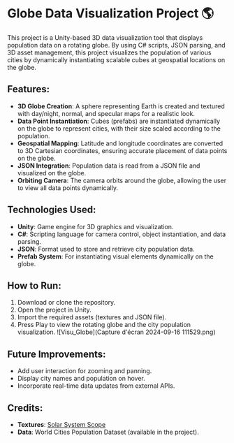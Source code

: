 # Globe Data Visualization Project 🌎

This project is a Unity-based 3D data visualization tool that displays population data on a rotating globe. By using C# scripts, JSON parsing, and 3D asset management, this project visualizes the population of various cities by dynamically instantiating scalable cubes at geospatial locations on the globe.

## Features:
- **3D Globe Creation**: A sphere representing Earth is created and textured with day/night, normal, and specular maps for a realistic look.
- **Data Point Instantiation**: Cubes (prefabs) are instantiated dynamically on the globe to represent cities, with their size scaled according to the population.
- **Geospatial Mapping**: Latitude and longitude coordinates are converted to 3D Cartesian coordinates, ensuring accurate placement of data points on the globe.
- **JSON Integration**: Population data is read from a JSON file and visualized on the globe.
- **Orbiting Camera**: The camera orbits around the globe, allowing the user to view all data points dynamically.

## Technologies Used:
- **Unity**: Game engine for 3D graphics and visualization.
- **C#**: Scripting language for camera control, object instantiation, and data parsing.
- **JSON**: Format used to store and retrieve city population data.
- **Prefab System**: For instantiating visual elements dynamically on the globe.

## How to Run:
1. Download or clone the repository.
2. Open the project in Unity.
3. Import the required assets (textures and JSON file).
4. Press Play to view the rotating globe and the city population visualization.
![Visu_Globe](Capture d'écran 2024-09-16 111529.png)

## Future Improvements:
- Add user interaction for zooming and panning.
- Display city names and population on hover.
- Incorporate real-time data updates from external APIs.

## Credits:
- **Textures**: [Solar System Scope](https://www.solarsystemscope.com/textures/)
- **Data**: World Cities Population Dataset (available in the project).

